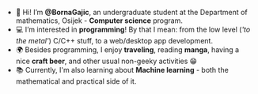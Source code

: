 - 👋 Hi! I’m **@BornaGajic**, an undergraduate student at the Department of mathematics, Osijek - **Computer science** program.
- :computer: I’m interested in **programming**! By that I mean: from the low level (_'to the metal'_) C/C++ stuff, to a web/desktop app development.
- :earth_africa: Besides programming, I enjoy **traveling**, reading **manga**, having a nice **craft beer**, and other usual non-geeky activities :grin:
- :books: Currently, I'm also learning about **Machine learning** - both the mathematical and practical side of it.
